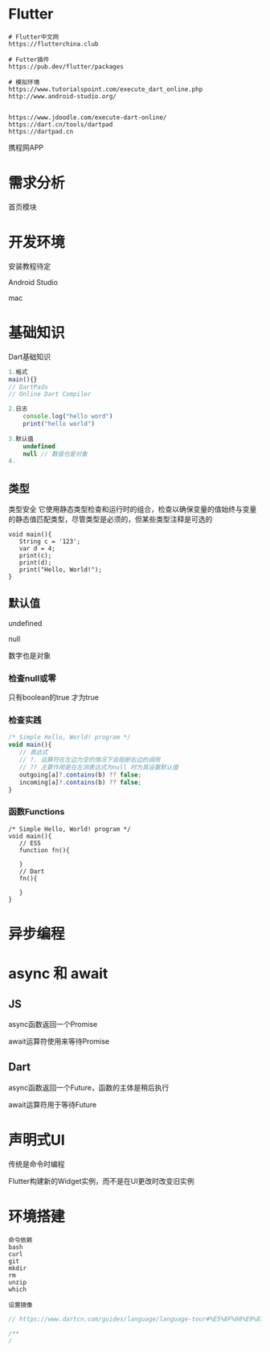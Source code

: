 # Flutter

```shell
# Flutter中文网
https://flutterchina.club

# Futter插件
https://pub.dev/flutter/packages

# 模拟环境
https://www.tutorialspoint.com/execute_dart_online.php
http://www.android-studio.org/


https://www.jdoodle.com/execute-dart-online/
https://dart.cn/tools/dartpad
https://dartpad.cn
```

携程网APP

# 需求分析

首页模块

# 开发环境

安装教程待定

Android Studio

mac

# 基础知识

Dart基础知识

```javascript
1.格式
main(){}
// DartPads
// Online Dart Compiler

2.日志
	console.log("hello word")
	print("hello world")
    
3.默认值
	undefined
    null // 数值也是对象
4.
```



## 类型

类型安全 它使用静态类型检查和运行时的组合，检查以确保变量的值始终与变量的静态值匹配类型，尽管类型是必须的，但某些类型注释是可选的

```
void main(){
   String c = '123';
   var d = 4;
   print(c);
   print(d);
   print("Hello, World!");
}
```

## 默认值

undefined

null

数字也是对象

### 检查null或零

只有boolean的true 才为true

### 检查实践

```javascript
/* Simple Hello, World! program */
void main(){
   // 表达式
   // ?. 运算符在左边为空的情况下会阻断右边的调用
   // ?? 主要作用是在左测表达式为null 时为其设置默认值
   outgoing[a]?.contains(b) ?? false;
   incoming[a]?.contains(b) ?? false;
}
```

### 函数Functions

```
/* Simple Hello, World! program */
void main(){
   // ES5
   function fn(){
       
   }
   // Dart
   fn(){
       
   }
}
```

# 异步编程

# async 和 await

## JS 

async函数返回一个Promise

await运算符使用来等待Promise

## Dart

async函数返回一个Future，函数的主体是稍后执行

await运算符用于等待Future



# 声明式UI

传统是命令时编程

Flutter构建新的Widget实例，而不是在UI更改时改变旧实例







# 环境搭建

```shell
命令依赖
bash
curl
git
mkdir
rm
unzip
which

设置镜像

```



```dart
// https://www.dartcn.com/guides/language/language-tour#%E5%8F%98%E9%87%8F

/**
/
```
